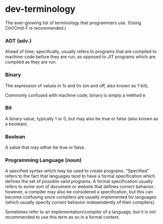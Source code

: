 # dev-terminology
The ever-growing list of terminology that programmers use. (Using Ctrl/Cmd-F is recommended.)


### AOT (adv.)
Ahead of time; specifically, usually refers to programs that are compiled to machine-code before they are run, as opposed to JIT programs which are compiled as they are run.

### Binary
The expression of values in 1s and 0s (on and off, also known as 1-bit).

Commonly confused with machine code; binary is simply a method e

### Bit
A binary value, typically 1 or 0, but may also be true or false (also known as a boolean).

### Boolean
A value that may either be true or false.

### Programming Language (noun)
A specified syntax which may be used to create programs. "Specified" refers to the fact that languages tend to have a formal specification which defines the set of possible valid programs. A formal specification usually refers to some sort of document or website that defines correct behavior; however, a compiler may also be considered a specification, but this can become confusing since compilers are usually implemented for languages (which usually specify correct behavior independently of their compilers).

Sometimes refer to an implementation/compiler of a language, but it is not recommended to use this term as so in a formal context.
